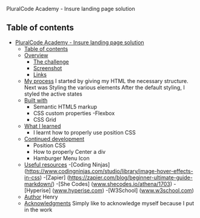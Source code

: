 PluralCode Academy - Insure landing page solution
## Table of contents

- [PluralCode Academy - Insure landing page solution](#pluralcode-academy---insure-landing-page-solution)
  - [Table of contents](#table-of-contents)
  - [Overview](#overview)
    - [The challenge](#the-challenge)
    - [Screenshot](#screenshot)
    - [Links](#links)
  - [My process]()
      I started by giving my HTML the necessary structure.
      Next was Styling the various elements
      After the default styling, I styled the active states
  - [Built with](#HTML)
    - Semantic HTML5 markup
    - CSS custom properties
    -Flexbox
    - CSS Grid
  - [What I learned](#what-i-learned)
    - I learnt how to properly use position CSS
  - [Continued development](#continued-development)
    - Position CSS
    - How to properly Center a div
    - Hamburger Menu Icon
  - [Useful resources](#useful-resources)
    -[Coding Ninjas] (https://www.codingninjas.com/studio/library/image-hover-effects-in-css)
    -[Zapier] (https://zapier.com/blog/beginner-ultimate-guide-markdown/)
    -[She Codes] (www.shecodes.io/athena/1703)
    -[Hyperise] (www.hyperise.com)
    -[W3School] (www.w3school.com)
  - [Author](#Author)
    Henry
  - [Acknowledgments](#acknowledgments)
    Simply like to acknowledge myself because I put in the work